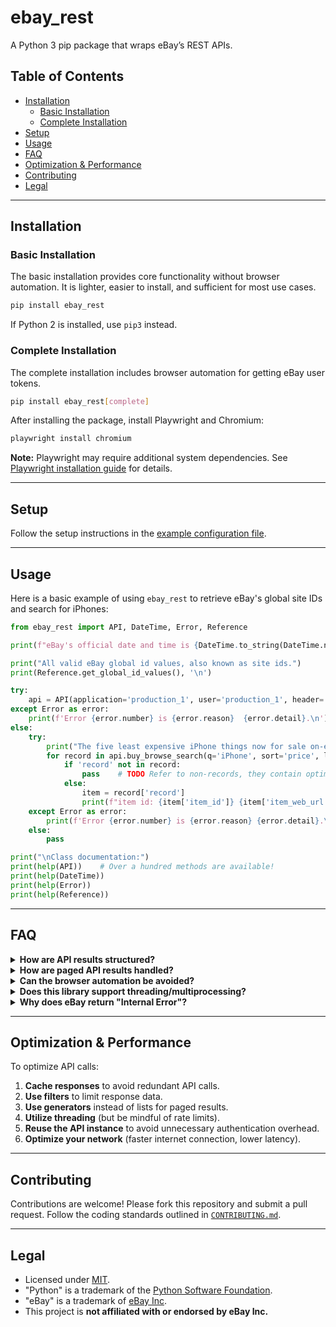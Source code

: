 # ebay_rest
A Python 3 pip package that wraps eBay’s REST APIs.

## Table of Contents
- [Installation](#installation)
  - [Basic Installation](#basic-installation)
  - [Complete Installation](#complete-installation)
- [Setup](#setup)
- [Usage](#usage)
- [FAQ](#faq)
- [Optimization & Performance](#optimization--performance)
- [Contributing](#contributing)
- [Legal](#legal)

---

## Installation

### Basic Installation
The basic installation provides core functionality without browser automation. It is lighter, easier to install, and sufficient for most use cases.

```bash
pip install ebay_rest
```
If Python 2 is installed, use `pip3` instead.

### Complete Installation
The complete installation includes browser automation for getting eBay user tokens.

```bash
pip install ebay_rest[complete]
```
After installing the package, install Playwright and Chromium:
```bash
playwright install chromium
```
**Note:** Playwright may require additional system dependencies. See [Playwright installation guide](https://playwright.dev/python/docs/intro) for details.

---

## Setup
Follow the setup instructions in the [example configuration file](https://github.com/matecsaj/ebay_rest/blob/main/tests/ebay_rest_EXAMPLE.json).

---

## Usage
Here is a basic example of using `ebay_rest` to retrieve eBay's global site IDs and search for iPhones:

```python
from ebay_rest import API, DateTime, Error, Reference

print(f"eBay's official date and time is {DateTime.to_string(DateTime.now())}.\n")

print("All valid eBay global id values, also known as site ids.")
print(Reference.get_global_id_values(), '\n')

try:
    api = API(application='production_1', user='production_1', header='US')
except Error as error:
    print(f'Error {error.number} is {error.reason}  {error.detail}.\n')
else:
    try:
        print("The five least expensive iPhone things now for sale on-eBay:")        
        for record in api.buy_browse_search(q='iPhone', sort='price', limit=5):
            if 'record' not in record:
                pass    # TODO Refer to non-records, they contain optimization information.
            else:
                item = record['record']
                print(f"item id: {item['item_id']} {item['item_web_url']}")
    except Error as error:
        print(f'Error {error.number} is {error.reason} {error.detail}.\n')
    else:
        pass

print("\nClass documentation:")
print(help(API))    # Over a hundred methods are available!
print(help(DateTime))
print(help(Error))
print(help(Reference))
```

---

## FAQ

<details>
  <summary><strong>How are API results structured?</strong></summary>
  <ul>
    <li>Basic types: strings, integers, dates.</li>
    <li><code>dict</code> (objects): Groups related elements.</li>
    <li><code>list</code> (arrays): Repetitive structures with one or more elements.</li>
    <li>Optional elements may be omitted, mandatory elements are set to <code>None</code> if empty.</li>
  </ul>
</details>

<details>
  <summary><strong>How are paged API results handled?</strong></summary>
  <ul>
    <li>A Python <a href="https://www.python.org/dev/peps/pep-0255/">generator</a> is used instead of a list.</li>
    <li>Do <strong>not</strong> supply an "offset" parameter.</li>
    <li>"limit" controls how many records to retrieve.</li>
    <li>To retrieve all records, omit "limit." Be aware of eBay's 10,000 record count limit.</li>
  </ul>
</details>

<details>
  <summary><strong>Can the browser automation be avoided?</strong></summary>
  <p>Yes, reuse the refresh token after the first retrieval. Modify your <code>ebay_rest.json</code> file:</p>
  <pre>
"refresh_token": "your_refresh_token",
"refresh_token_expiry": "your_token_expiry"
  </pre>
</details>

<details>
  <summary><strong>Does this library support threading/multiprocessing?</strong></summary>
  <p>Threading is safe. Multiprocessing is untested (<a href="https://github.com/matecsaj/ebay_rest/issues/20">help wanted</a>).</p>
</details>

<details>
  <summary><strong>Why does eBay return "Internal Error"?</strong></summary>
  <p>Making repeated calls with the same parameters in a short time can trigger this error.</p>
</details>

---

## Optimization & Performance
To optimize API calls:
1. **Cache responses** to avoid redundant API calls.
2. **Use filters** to limit response data.
3. **Use generators** instead of lists for paged results.
4. **Utilize threading** (but be mindful of rate limits).
5. **Reuse the API instance** to avoid unnecessary authentication overhead.
6. **Optimize your network** (faster internet connection, lower latency).

---

## Contributing
Contributions are welcome! Please fork this repository and submit a pull request. Follow the coding standards outlined in [`CONTRIBUTING.md`](CONTRIBUTING.md).

---

## Legal
- Licensed under [MIT](https://github.com/matecsaj/ebay_rest/blob/main/LICENSE).
- "Python" is a trademark of the [Python Software Foundation](https://www.python.org/psf/).
- "eBay" is a trademark of [eBay Inc](https://www.ebay.com).
- This project is **not affiliated with or endorsed by eBay Inc.**

